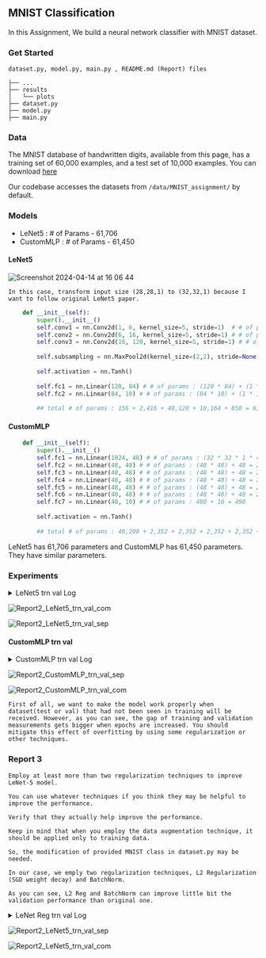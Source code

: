 ## MNIST Classification


In this Assignment, We build a neural network classifier with MNIST dataset.


### Get Started

`dataset.py, model.py, main.py , README.md (Report) files`

```
├── ...
├── results
│   └── plots
├── dataset.py
├── model.py
├── main.py
```

### Data

The MNIST database of handwritten digits, available from this page, has a training set of 60,000 examples, and a test set of 10,000 examples. You can download [here](http://yann.lecun.com/exdb/mnist/)

Our codebase accesses the datasets from `/data/MNIST_assignment/` by default.

### Models

- LeNet5 : # of Params - 61,706
- CustomMLP : # of Params - 61,450

#### LeNet5

![Screenshot 2024-04-14 at 16 06 44](https://github.com/ma-kjh/Neural-Networks-and-Deep-Learning-2024-1st/assets/132344612/f0e5d3c0-9ada-478f-9aab-34c143b88cb6)

`In this case, transform input size (28,28,1) to (32,32,1) because I want to follow original LeNet5 paper.`

```python
    def __init__(self):
        super().__init__()
        self.conv1 = nn.Conv2d(1, 6, kernel_size=5, stride=1)  # # of params : (5 * 5 * 1 * 6) + (1 * 6) = 156
        self.conv2 = nn.Conv2d(6, 16, kernel_size=5, stride=1) # # of params : (5 * 5 * 6 * 16) + (1 * 16) = 2,416
        self.conv3 = nn.Conv2d(16, 120, kernel_size=5, stride=1) # # of params : (5 * 5 * 16 * 120) + (1 * 120) = 48,120
        
        self.subsampling = nn.MaxPool2d(kernel_size=(2,2), stride=None) 
        
        self.activation = nn.Tanh()
        
        self.fc1 = nn.Linear(120, 84) # # of params : (120 * 84) + (1 * 84) = 10,164
        self.fc2 = nn.Linear(84, 10) # # of params : (84 * 10) + (1 * 10) = 850
        
        ## total # of params : 156 + 2,416 + 48,120 + 10,164 + 850 = 61,706
```

#### CustomMLP

```python
    def __init__(self):
        super().__init__()
        self.fc1 = nn.Linear(1024, 48) # # of params : (32 * 32 * 1 * 48) + 48 = 49,152 + 48 = 49,200
        self.fc2 = nn.Linear(48, 48) # # of params : (48 * 48) + 48 = 2,304 + 48 = 2,352
        self.fc3 = nn.Linear(48, 48) # # of params : (48 * 48) + 48 = 2,304 + 48 = 2,352
        self.fc4 = nn.Linear(48, 48) # # of params : (48 * 48) + 48 = 2,304 + 48 = 2,352
        self.fc5 = nn.Linear(48, 48) # # of params : (48 * 48) + 48 = 2,304 + 48 = 2,352
        self.fc6 = nn.Linear(48, 48) # # of params : (48 * 48) + 48 = 2,304 + 48 = 2,352
        self.fc7 = nn.Linear(48, 10) # # of params : 480 + 10 = 490
        
        self.activation = nn.Tanh()
        
        ## total # of params : 49,200 + 2,352 + 2,352 + 2,352 + 2,352 + 2,352 + 490 = 61,450
```

LeNet5 has 61,706 parameters and CustomMLP has 61,450 parameters. They have similar parameters.


### Experiments

<details>
<summary> LeNet5 trn val Log </summary>
<div>


```
LENET TRAIN AND TEST
TRAIN START!
1|20 - 5.0 % finished
1|20 - TRAIN LOSS : 1.7391
1|20 - TRAIN ACC : 0.7743
1|20 - VAL LOSS : 1.5216
1|20 - VAL ACC : 0.9496
2|20 - 10.0 % finished
2|20 - TRAIN LOSS : 1.5057
2|20 - TRAIN ACC : 0.9630
2|20 - VAL LOSS : 1.4932
2|20 - VAL ACC : 0.9734
3|20 - 15.0 % finished
3|20 - TRAIN LOSS : 1.4894
3|20 - TRAIN ACC : 0.9768
3|20 - VAL LOSS : 1.4837
3|20 - VAL ACC : 0.9820
4|20 - 20.0 % finished
4|20 - TRAIN LOSS : 1.4828
4|20 - TRAIN ACC : 0.9822
4|20 - VAL LOSS : 1.4810
4|20 - VAL ACC : 0.9831
5|20 - 25.0 % finished
5|20 - TRAIN LOSS : 1.4790
5|20 - TRAIN ACC : 0.9852
5|20 - VAL LOSS : 1.4809
5|20 - VAL ACC : 0.9826
6|20 - 30.0 % finished
6|20 - TRAIN LOSS : 1.4768
6|20 - TRAIN ACC : 0.9870
6|20 - VAL LOSS : 1.4774
6|20 - VAL ACC : 0.9860
7|20 - 35.0 % finished
7|20 - TRAIN LOSS : 1.4745
7|20 - TRAIN ACC : 0.9891
7|20 - VAL LOSS : 1.4761
7|20 - VAL ACC : 0.9872
8|20 - 40.0 % finished
8|20 - TRAIN LOSS : 1.4731
8|20 - TRAIN ACC : 0.9902
8|20 - VAL LOSS : 1.4765
8|20 - VAL ACC : 0.9867
9|20 - 45.0 % finished
9|20 - TRAIN LOSS : 1.4718
9|20 - TRAIN ACC : 0.9914
9|20 - VAL LOSS : 1.4754
9|20 - VAL ACC : 0.9875
10|20 - 50.0 % finished
10|20 - TRAIN LOSS : 1.4709
10|20 - TRAIN ACC : 0.9919
10|20 - VAL LOSS : 1.4754
10|20 - VAL ACC : 0.9874
11|20 - 55.00000000000001 % finished
11|20 - TRAIN LOSS : 1.4700
11|20 - TRAIN ACC : 0.9927
11|20 - VAL LOSS : 1.4763
11|20 - VAL ACC : 0.9856
12|20 - 60.0 % finished
12|20 - TRAIN LOSS : 1.4693
12|20 - TRAIN ACC : 0.9936
12|20 - VAL LOSS : 1.4745
12|20 - VAL ACC : 0.9877
13|20 - 65.0 % finished
13|20 - TRAIN LOSS : 1.4686
13|20 - TRAIN ACC : 0.9939
13|20 - VAL LOSS : 1.4738
13|20 - VAL ACC : 0.9890
14|20 - 70.0 % finished
14|20 - TRAIN LOSS : 1.4678
14|20 - TRAIN ACC : 0.9947
14|20 - VAL LOSS : 1.4748
14|20 - VAL ACC : 0.9876
15|20 - 75.0 % finished
15|20 - TRAIN LOSS : 1.4673
15|20 - TRAIN ACC : 0.9949
15|20 - VAL LOSS : 1.4739
15|20 - VAL ACC : 0.9882
16|20 - 80.0 % finished
16|20 - TRAIN LOSS : 1.4669
16|20 - TRAIN ACC : 0.9953
16|20 - VAL LOSS : 1.4739
16|20 - VAL ACC : 0.9880
17|20 - 85.0 % finished
17|20 - TRAIN LOSS : 1.4663
17|20 - TRAIN ACC : 0.9960
17|20 - VAL LOSS : 1.4732
17|20 - VAL ACC : 0.9888
18|20 - 90.0 % finished
18|20 - TRAIN LOSS : 1.4660
18|20 - TRAIN ACC : 0.9961
18|20 - VAL LOSS : 1.4736
18|20 - VAL ACC : 0.9885
19|20 - 95.0 % finished
19|20 - TRAIN LOSS : 1.4658
19|20 - TRAIN ACC : 0.9962
19|20 - VAL LOSS : 1.4732
19|20 - VAL ACC : 0.9888
20|20 - 100.0 % finished
20|20 - TRAIN LOSS : 1.4656
20|20 - TRAIN ACC : 0.9964
20|20 - VAL LOSS : 1.4741
20|20 - VAL ACC : 0.9876
TRAIN END!
TEST FINISHED
TEST LOSS : 1.4741
TEST ACC : 0.9876
```

</div>
</details>

![Report2_LeNet5_trn_val_com](https://github.com/ma-kjh/Neural-Networks-and-Deep-Learning-2024-1st/assets/132344612/0094e4ad-8eb5-4def-98fe-ae713f61bf97)


![Report2_LeNet5_trn_val_sep](https://github.com/ma-kjh/Neural-Networks-and-Deep-Learning-2024-1st/assets/132344612/09f1f987-60d5-4e17-87f5-3b6f706df120)


#### CustomMLP trn val

<details>
<summary> CustomMLP trn val Log </summary>
<div>


```
CUSTOMMLP TRAIN AND TEST
TRAIN START!
1|20 - 5.0 % finished
1|20 - TRAIN LOSS : 1.9639
1|20 - TRAIN ACC : 0.5162
1|20 - VAL LOSS : 1.6972
1|20 - VAL ACC : 0.7639
2|20 - 10.0 % finished
2|20 - TRAIN LOSS : 1.6283
2|20 - TRAIN ACC : 0.8386
2|20 - VAL LOSS : 1.6144
2|20 - VAL ACC : 0.8495
3|20 - 15.0 % finished
3|20 - TRAIN LOSS : 1.5597
3|20 - TRAIN ACC : 0.9060
3|20 - VAL LOSS : 1.5331
3|20 - VAL ACC : 0.9307
4|20 - 20.0 % finished
4|20 - TRAIN LOSS : 1.5271
4|20 - TRAIN ACC : 0.9364
4|20 - VAL LOSS : 1.5278
4|20 - VAL ACC : 0.9339
5|20 - 25.0 % finished
5|20 - TRAIN LOSS : 1.5210
5|20 - TRAIN ACC : 0.9420
5|20 - VAL LOSS : 1.5188
5|20 - VAL ACC : 0.9433
6|20 - 30.0 % finished
6|20 - TRAIN LOSS : 1.5155
6|20 - TRAIN ACC : 0.9470
6|20 - VAL LOSS : 1.5234
6|20 - VAL ACC : 0.9382
7|20 - 35.0 % finished
7|20 - TRAIN LOSS : 1.5148
7|20 - TRAIN ACC : 0.9471
7|20 - VAL LOSS : 1.5168
7|20 - VAL ACC : 0.9448
8|20 - 40.0 % finished
8|20 - TRAIN LOSS : 1.5135
8|20 - TRAIN ACC : 0.9484
8|20 - VAL LOSS : 1.5133
8|20 - VAL ACC : 0.9482
9|20 - 45.0 % finished
9|20 - TRAIN LOSS : 1.5117
9|20 - TRAIN ACC : 0.9502
9|20 - VAL LOSS : 1.5215
9|20 - VAL ACC : 0.9398
10|20 - 50.0 % finished
10|20 - TRAIN LOSS : 1.5090
10|20 - TRAIN ACC : 0.9524
10|20 - VAL LOSS : 1.5173
10|20 - VAL ACC : 0.9432
11|20 - 55.00000000000001 % finished
11|20 - TRAIN LOSS : 1.5071
11|20 - TRAIN ACC : 0.9542
11|20 - VAL LOSS : 1.5131
11|20 - VAL ACC : 0.9488
12|20 - 60.0 % finished
12|20 - TRAIN LOSS : 1.5081
12|20 - TRAIN ACC : 0.9530
12|20 - VAL LOSS : 1.5094
12|20 - VAL ACC : 0.9516
13|20 - 65.0 % finished
13|20 - TRAIN LOSS : 1.5044
13|20 - TRAIN ACC : 0.9570
13|20 - VAL LOSS : 1.5087
13|20 - VAL ACC : 0.9530
14|20 - 70.0 % finished
14|20 - TRAIN LOSS : 1.5054
14|20 - TRAIN ACC : 0.9564
14|20 - VAL LOSS : 1.5123
14|20 - VAL ACC : 0.9490
15|20 - 75.0 % finished
15|20 - TRAIN LOSS : 1.5045
15|20 - TRAIN ACC : 0.9569
15|20 - VAL LOSS : 1.5145
15|20 - VAL ACC : 0.9474
16|20 - 80.0 % finished
16|20 - TRAIN LOSS : 1.5037
16|20 - TRAIN ACC : 0.9578
16|20 - VAL LOSS : 1.5094
16|20 - VAL ACC : 0.9523
17|20 - 85.0 % finished
17|20 - TRAIN LOSS : 1.5035
17|20 - TRAIN ACC : 0.9580
17|20 - VAL LOSS : 1.5056
17|20 - VAL ACC : 0.9560
18|20 - 90.0 % finished
18|20 - TRAIN LOSS : 1.5038
18|20 - TRAIN ACC : 0.9573
18|20 - VAL LOSS : 1.5084
18|20 - VAL ACC : 0.9526
19|20 - 95.0 % finished
19|20 - TRAIN LOSS : 1.5030
19|20 - TRAIN ACC : 0.9584
19|20 - VAL LOSS : 1.5061
19|20 - VAL ACC : 0.9546
20|20 - 100.0 % finished
20|20 - TRAIN LOSS : 1.5028
20|20 - TRAIN ACC : 0.9587
20|20 - VAL LOSS : 1.5079
20|20 - VAL ACC : 0.9532
TRAIN END!
TEST FINISHED
TEST LOSS : 1.5079
TEST ACC : 0.9532
```

</div>
</details>


![Report2_CustomMLP_trn_val_sep](https://github.com/ma-kjh/Neural-Networks-and-Deep-Learning-2024-1st/assets/132344612/753dd158-0a20-4ff6-a90c-f8de6b513e1f)

![Report2_CustomMLP_trn_val_com](https://github.com/ma-kjh/Neural-Networks-and-Deep-Learning-2024-1st/assets/132344612/740a1c4d-f69d-4d89-a52a-c911f3c3791f)

`First of all, we want to make the model work properly when dataset(test or val) that had not been seen in training will be received. However, as you can see, the gap of training and validation measurements gets bigger when epochs are increased. You should mitigate this effect of overfitting by using some regularization or other techniques.`


### Report 3

```
Employ at least more than two regularization techniques to improve LeNet-5 model.

You can use whatever techniques if you think they may be helpful to improve the performance.

Verify that they actually help improve the performance.

Keep in mind that when you employ the data augmentation technique, it should be applied only to training data.

So, the modification of provided MNIST class in dataset.py may be needed.
```

`In our case, we emply two regularization techniques, L2 Regularization (SGD weight decay) and BatchNorm.`

`As you can see, L2 Reg and BatchNorm can improve little bit the validation performance than original one.`


<details>
<summary> LeNet Reg trn val Log </summary>
<div>


```
LENET REG TRAIN AND TEST
TRAIN START!
1|20 - 5.0 % finished
1|20 - TRAIN LOSS : 1.5420
1|20 - TRAIN ACC : 0.9483
1|20 - VAL LOSS : 1.4865
1|20 - VAL ACC : 0.9813
2|20 - 10.0 % finished
2|20 - TRAIN LOSS : 1.4873
2|20 - TRAIN ACC : 0.9802
2|20 - VAL LOSS : 1.4794
2|20 - VAL ACC : 0.9854
3|20 - 15.0 % finished
3|20 - TRAIN LOSS : 1.4816
3|20 - TRAIN ACC : 0.9836
3|20 - VAL LOSS : 1.4764
3|20 - VAL ACC : 0.9883
4|20 - 20.0 % finished
4|20 - TRAIN LOSS : 1.4777
4|20 - TRAIN ACC : 0.9869
4|20 - VAL LOSS : 1.4755
4|20 - VAL ACC : 0.9886
5|20 - 25.0 % finished
5|20 - TRAIN LOSS : 1.4755
5|20 - TRAIN ACC : 0.9886
5|20 - VAL LOSS : 1.4731
5|20 - VAL ACC : 0.9909
6|20 - 30.0 % finished
6|20 - TRAIN LOSS : 1.4743
6|20 - TRAIN ACC : 0.9895
6|20 - VAL LOSS : 1.4727
6|20 - VAL ACC : 0.9907
7|20 - 35.0 % finished
7|20 - TRAIN LOSS : 1.4728
7|20 - TRAIN ACC : 0.9909
7|20 - VAL LOSS : 1.4724
7|20 - VAL ACC : 0.9906
8|20 - 40.0 % finished
8|20 - TRAIN LOSS : 1.4721
8|20 - TRAIN ACC : 0.9912
8|20 - VAL LOSS : 1.4723
8|20 - VAL ACC : 0.9908
9|20 - 45.0 % finished
9|20 - TRAIN LOSS : 1.4712
9|20 - TRAIN ACC : 0.9920
9|20 - VAL LOSS : 1.4722
9|20 - VAL ACC : 0.9905
10|20 - 50.0 % finished
10|20 - TRAIN LOSS : 1.4706
10|20 - TRAIN ACC : 0.9925
10|20 - VAL LOSS : 1.4718
10|20 - VAL ACC : 0.9907
11|20 - 55.00000000000001 % finished
11|20 - TRAIN LOSS : 1.4697
11|20 - TRAIN ACC : 0.9933
11|20 - VAL LOSS : 1.4716
11|20 - VAL ACC : 0.9913
12|20 - 60.0 % finished
12|20 - TRAIN LOSS : 1.4694
12|20 - TRAIN ACC : 0.9934
12|20 - VAL LOSS : 1.4737
12|20 - VAL ACC : 0.9891
13|20 - 65.0 % finished
13|20 - TRAIN LOSS : 1.4691
13|20 - TRAIN ACC : 0.9941
13|20 - VAL LOSS : 1.4709
13|20 - VAL ACC : 0.9916
14|20 - 70.0 % finished
14|20 - TRAIN LOSS : 1.4688
14|20 - TRAIN ACC : 0.9938
14|20 - VAL LOSS : 1.4708
14|20 - VAL ACC : 0.9910
15|20 - 75.0 % finished
15|20 - TRAIN LOSS : 1.4683
15|20 - TRAIN ACC : 0.9945
15|20 - VAL LOSS : 1.4714
15|20 - VAL ACC : 0.9916
16|20 - 80.0 % finished
16|20 - TRAIN LOSS : 1.4678
16|20 - TRAIN ACC : 0.9948
16|20 - VAL LOSS : 1.4705
16|20 - VAL ACC : 0.9924
17|20 - 85.0 % finished
17|20 - TRAIN LOSS : 1.4674
17|20 - TRAIN ACC : 0.9952
17|20 - VAL LOSS : 1.4706
17|20 - VAL ACC : 0.9921
18|20 - 90.0 % finished
18|20 - TRAIN LOSS : 1.4674
18|20 - TRAIN ACC : 0.9951
18|20 - VAL LOSS : 1.4701
18|20 - VAL ACC : 0.9923
19|20 - 95.0 % finished
19|20 - TRAIN LOSS : 1.4666
19|20 - TRAIN ACC : 0.9959
19|20 - VAL LOSS : 1.4706
19|20 - VAL ACC : 0.9917
20|20 - 100.0 % finished
20|20 - TRAIN LOSS : 1.4664
20|20 - TRAIN ACC : 0.9961
20|20 - VAL LOSS : 1.4705
20|20 - VAL ACC : 0.9914
TRAIN END!
TEST FINISHED
TEST LOSS : 1.4705
TEST ACC : 0.9914
```


</div>
</details>

![Report2_LeNet5_trn_val_sep](https://github.com/ma-kjh/Neural-Networks-and-Deep-Learning-2024-1st/assets/132344612/d6a1da9c-a682-41b8-a02d-230d3f17244a)

![Report2_LeNet5_trn_val_com](https://github.com/ma-kjh/Neural-Networks-and-Deep-Learning-2024-1st/assets/132344612/ad28a8b7-ed98-47cb-8211-08d46e60b7aa)


